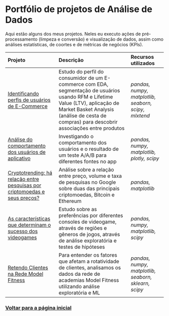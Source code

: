 # Portfólio de projetos de Análise de Dados

Aqui estão alguns dos meus projetos. Neles eu executo ações de pré-processamento (limpeza e conversão) e visualização de dados, assim como análises estatísticas, de coortes e de métricas de negócios (KPIs).

| Projeto               | Descrição                                                                                   | Recursos utilizados            |
|:--------------------- |:------------------------------------------------------------------------------------------- |:------------------------------ |
|[Identificando perfis de usuários de E-Commerce](https://github.com/diego-analytics/projetos_dados/blob/main/arquivos_projetos/projeto_ecommerce_comentado.ipynb "Identificando perfis de usuários de E-Commerce")|Estudo do perfil do consumidor de um E-commerce com EDA, segmentação de usuários usando RFM e Lifetime Value (LTV), aplicação de Market Basket Analysis (análise de cesta de compras) para descobrir associações entre produtos|*pandas, numpy, matplotlib, seaborn, scipy, mlxtend*|
|[Análise do comportamento dos usuários de aplicativo](https://github.com/diego-analytics/projetos_dados/blob/main/arquivos_projetos/Projeto_users_behavioral_analysis_2.ipynb "Análise do comportamento dos usuários de aplicativo")|Investigando o comportamento dos usuários e o resultado de um teste A/A/B para diferentes fontes no app|*pandas, numpy, matplotlib, plotly, scipy*|
|[Cryptotrending: há relação entre pesquisas por criptomoedas e seus preços?](https://github.com/diego-analytics/projetos_dados/blob/main/arquivos_projetos/cyrptocurrency_trends.ipynb "Cryptotrending: há relação entre pesquisas por criptomoedas e seus preços?")|Análise sobre a relação entre preço, volume e taxa de pesquisas no Google sobre duas das principais criptomoedas, Bitcoin e Ethereum|*pandas, matplotlib*|
|[As características que determinam o sucesso dos videogames](https://github.com/diego-analytics/projetos_dados/blob/main/arquivos_projetos/Projeto_console_analysis.ipynb "As características que determinam o sucesso dos videogames")|Estudo sobre as preferências por diferentes consoles de videogame, através de regiões e gêneros de jogos, através de análise exploratória e testes de hipóteses|*pandas, numpy, matplotlib, scipy*|
|[Retendo Clientes na Rede Model Fitness](https://github.com/diego-analytics/projetos_dados/blob/main/arquivos_projetos/Projeto_model_fitness.ipynb "Retendo Clientes na Rede Model Fitness")|Para entender os fatores que afetam a rotatividade de clientes, analisamos os dados da rede de academias Model Fitness utilizando análise exploratória e ML|*pandas, numpy, matplotlib, seaborn, sklearn, scipy*|

### [Voltar para a página inicial](https://github.com/diego-analytics)
